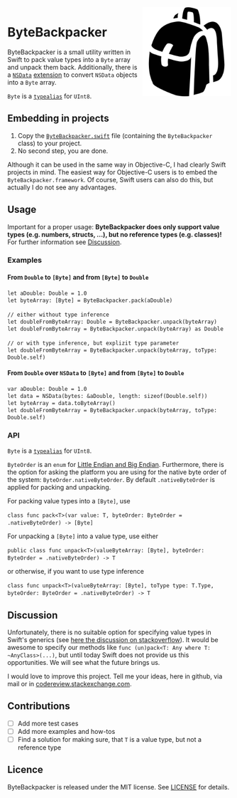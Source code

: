 <img src="/icon.png" width="200" align="right">

# ByteBackpacker

ByteBackpacker is a small utility written in Swift to pack value types into a `Byte` array and unpack them back. Additionally, there is a [`NSData`](https://developer.apple.com/library/mac/documentation/Cocoa/Reference/Foundation/Classes/NSData_Class/) [extension](https://developer.apple.com/library/ios/documentation/Swift/Conceptual/Swift_Programming_Language/Extensions.html) to convert `NSData` objects into a `Byte` array. 

`Byte` is a [`typealias`](https://developer.apple.com/library/ios/documentation/Swift/Conceptual/Swift_Programming_Language/Declarations.html#//apple_ref/doc/uid/TP40014097-CH34-ID361) for `UInt8`.


## Embedding in projects

1. Copy the [`ByteBackpacker.swift`](https://github.com/michaeldorner/ByteBackpacker/blob/master/ByteBackpacker/ByteBackpacker.swift) file (containing the `ByteBackpacker` class) to your project.
2. No second step, you are done. 

Although it can be used in the same way in Objective-C, I had clearly Swift projects in mind. The easiest way for Objective-C users is to embed the `ByteBackpacker.framework`. Of course, Swift users can also do this, but actually I do not see any advantages.

## Usage
Important for a proper usage: **ByteBackpacker does only support value types (e.g. numbers, structs, ...), but no reference types (e.g. classes)!** For further information see [Discussion](#discussion).

### Examples

#### From `Double` to `[Byte]` and from `[Byte]` to `Double`

```
let aDouble: Double = 1.0
let byteArray: [Byte] = ByteBackpacker.pack(aDouble)

// either without type inference
let doubleFromByteArray: Double = ByteBackpacker.unpack(byteArray)
let doubleFromByteArray = ByteBackpacker.unpack(byteArray) as Double

// or with type inference, but explizit type parameter
let doubleFromByteArray = ByteBackpacker.unpack(byteArray, toType: Double.self)
```

#### From `Double` over `NSData` to `[Byte]` and from `[Byte]` to `Double`

```
var aDouble: Double = 1.0
let data = NSData(bytes: &aDouble, length: sizeof(Double.self))
let byteArray = data.toByteArray()
let doubleFromByteArray = ByteBackpacker.unpack(byteArray, toType: Double.self)
```

### API

`Byte` is a [`typealias`](https://developer.apple.com/library/ios/documentation/Swift/Conceptual/Swift_Programming_Language/Declarations.html#//apple_ref/doc/uid/TP40014097-CH34-ID361) for `UInt8`.

`ByteOrder` is an `enum` for [Little Endian and Big Endian](https://en.wikipedia.org/wiki/Endianness). Furthermore, there is the option for asking the platform you are using for the native byte order of the system: `ByteOrder.nativeByteOrder`. By default `.nativeByteOrder` is applied for packing and unpacking. 

For packing value types into a `[Byte]`, use

```class func pack<T>(var value: T, byteOrder: ByteOrder = .nativeByteOrder) -> [Byte]```

For unpacking a `[Byte]` into a value type, use either

```public class func unpack<T>(valueByteArray: [Byte], byteOrder: ByteOrder = .nativeByteOrder) -> T```

or otherwise, if you want to use type inference

```class func unpack<T>(valueByteArray: [Byte], toType type: T.Type, byteOrder: ByteOrder = .nativeByteOrder) -> T```


## Discussion

Unfortunately, there is no suitable option for specifying value types in Swift's generics (see [here the discussion on stackoverflow](http://stackoverflow.com/q/28782532/1864294)). It would be awesome to specify our methods like `func (un)pack<T: Any where T: ~AnyClass>(...)`, but until today Swift does not provide us this opportunities. We will see what the future brings us.

I would love to improve this project. Tell me your ideas, here in github, via mail or in [codereview.stackexchange.com](http://codereview.stackexchange.com/questions/114730/type-to-byte-array-conversion-in-swift).


## Contributions

- [ ] Add more test cases 
- [ ] Add more examples and how-tos 
- [ ] Find a solution for making sure, that `T` is a value type, but not a reference type 

## Licence 

ByteBackpacker is released under the MIT license. See [LICENSE](LICENSE) for details.
